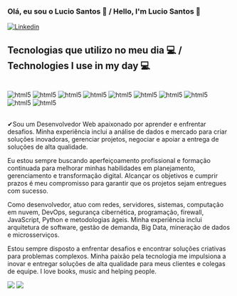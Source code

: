 
### Olá, eu sou o Lucio Santos 🤚 / Hello, I'm  Lucio Santos 🤚

[![Linkedin](https://img.shields.io/badge/LinkedIn-0077B5?style=for-the-badge&logo=linkedin&logoColor=white)](https://www.linkedin.com/in/lucio-henrique-567999207/)




## Tecnologias que utilizo no meu dia 💻 / Technologies I use in my day 💻

<div style="display: inline_block"><br/>
<img align="center" alt="html5" src="https://img.shields.io/badge/HTML5-E34F26?style=for-the-badge&logo=html5&logoColor=white" >
<img align="center" alt="html5" src="https://img.shields.io/badge/CSS3-1572B6?style=for-the-badge&logo=css3&logoColor=white">
<img align="center" alt="html5" src="https://img.shields.io/badge/JavaScript-323330?style=for-the-badge&logo=javascript&logoColor=F7DF1E" >
<img align="center" alt="html5" src="https://img.shields.io/badge/Node.js-43853D?style=for-the-badge&logo=node.js&logoColor=white" >
<img align="center" alt="html5" src="https://img.shields.io/badge/React-20232A?style=for-the-badge&logo=react&logoColor=61DAFB" >
<img align="center" alt="html5" src="https://img.shields.io/badge/PHP-777BB4?style=for-the-badge&logo=php&logoColor=white" >
<img align="center" alt="html5" src="https://img.shields.io/badge/Python-14354C?style=for-the-badge&logo=python&logoColor=white" >
<img align="center" alt="html5" src="https://img.shields.io/badge/Django-092E20?style=for-the-badge&logo=django&logoColor=white" >
<img align="center" alt="html5" src="https://img.shields.io/badge/MySQL-00000F?style=for-the-badge&logo=mysql&logoColor=white" >
<img align="center" alt="html5" src="https://img.shields.io/badge/Oracle-F80000?style=for-the-badge&logo=Oracle&logoColor=white" >  
  
</div><br/>

✔Sou um Desenvolvedor Web apaixonado por aprender e enfrentar desafios. Minha experiência inclui a análise de dados e mercado para criar soluções inovadoras, gerenciar projetos, negociar e apoiar a entrega de soluções de alta qualidade.

Eu estou sempre buscando aperfeiçoamento profissional e formação continuada para melhorar minhas habilidades em planejamento, gerenciamento e transformação digital. Alcançar os objetivos e cumprir prazos é meu compromisso para garantir que os projetos sejam entregues com sucesso.

Como desenvolvedor, atuo com redes, servidores, sistemas, computação em nuvem, DevOps, segurança cibernética, programação, firewall, JavaScript, Python e metodologias ágeis. Minha experiência inclui arquitetura de software, gestão de demanda, Big Data, mineração de dados e microsserviços.

Estou sempre disposto a enfrentar desafios e encontrar soluções criativas para problemas complexos. Minha paixão pela tecnologia me impulsiona a inovar e entregar soluções de alta qualidade para meus clientes e colegas de equipe.
I love books, music and helping people.
<br/>
<div>
  <img heigth = "150em" src="![Anurag's GitHub stats](https://github-readme-stats.vercel.app/api?username=LucioHSantos&theme=tokyonight&show_icons=true)">
  <img heigth = "150em" src="[Anurag's GitHub stats](https://github-readme-stats.vercel.app/api/top-langs/?username=LucioHSantos&layout=compact)">
</div>
